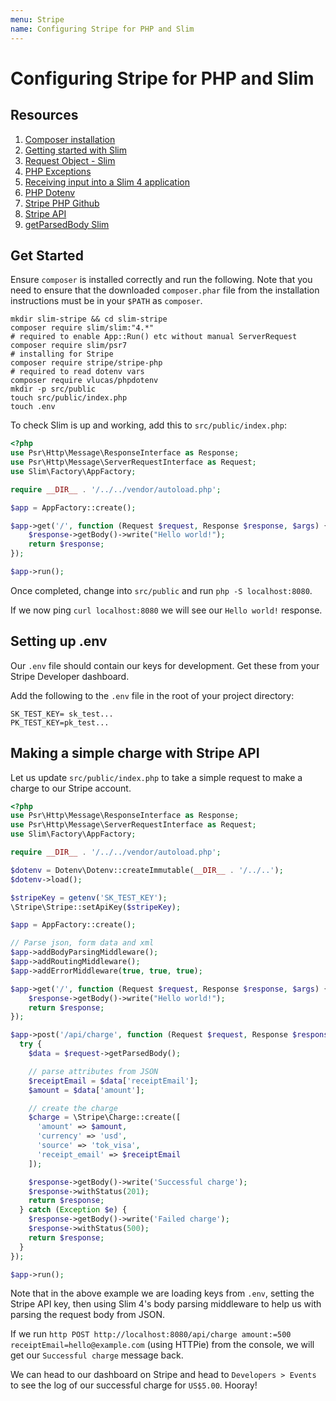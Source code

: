 ```yaml
---
menu: Stripe
name: Configuring Stripe for PHP and Slim
---
```


# Configuring Stripe for PHP and Slim

## Resources

1. [Composer installation](https://getcomposer.org/download/)
2. [Getting started with Slim](http://www.slimframework.com/docs/v4/start/installation.html)
3. [Request Object - Slim](http://www.slimframework.com/docs/v4/objects/request.html)
4. [PHP Exceptions](https://www.php.net/manual/en/language.exceptions.php)
5. [Receiving input into a Slim 4 application](https://akrabat.com/receiving-input-into-a-slim-4-application/)
6. [PHP Dotenv](https://github.com/vlucas/phpdotenv)
7. [Stripe PHP Github](https://github.com/stripe/stripe-php)
8. [Stripe API](https://stripe.com/docs/api)
9. [getParsedBody Slim](https://hotexamples.com/examples/slim.http/Request/getParsedBody/php-request-getparsedbody-method-examples.html)

## Get Started

Ensure `composer` is installed correctly and run the following. Note that you need to ensure that the downloaded `composer.phar` file from the installation instructions must be in your `$PATH` as `composer`.

```shell
mkdir slim-stripe && cd slim-stripe
composer require slim/slim:"4.*"
# required to enable App::Run() etc without manual ServerRequest
composer require slim/psr7
# installing for Stripe
composer require stripe/stripe-php
# required to read dotenv vars
composer require vlucas/phpdotenv
mkdir -p src/public
touch src/public/index.php
touch .env
```

To check Slim is up and working, add this to `src/public/index.php`:

```php
<?php
use Psr\Http\Message\ResponseInterface as Response;
use Psr\Http\Message\ServerRequestInterface as Request;
use Slim\Factory\AppFactory;

require __DIR__ . '/../../vendor/autoload.php';

$app = AppFactory::create();

$app->get('/', function (Request $request, Response $response, $args) {
    $response->getBody()->write("Hello world!");
    return $response;
});

$app->run();
```

Once completed, change into `src/public` and run `php -S localhost:8080`.

If we now ping `curl localhost:8080` we will see our `Hello world!` response.

## Setting up .env

Our `.env` file should contain our keys for development. Get these from your Stripe Developer dashboard.

Add the following to the `.env` file in the root of your project directory:

```shell
SK_TEST_KEY= sk_test...
PK_TEST_KEY=pk_test...
```

## Making a simple charge with Stripe API

Let us update `src/public/index.php` to take a simple request to make a charge to our Stripe account.

```php
<?php
use Psr\Http\Message\ResponseInterface as Response;
use Psr\Http\Message\ServerRequestInterface as Request;
use Slim\Factory\AppFactory;

require __DIR__ . '/../../vendor/autoload.php';

$dotenv = Dotenv\Dotenv::createImmutable(__DIR__ . '/../..');
$dotenv->load();

$stripeKey = getenv('SK_TEST_KEY');
\Stripe\Stripe::setApiKey($stripeKey);

$app = AppFactory::create();

// Parse json, form data and xml
$app->addBodyParsingMiddleware();
$app->addRoutingMiddleware();
$app->addErrorMiddleware(true, true, true);

$app->get('/', function (Request $request, Response $response, $args) {
    $response->getBody()->write("Hello world!");
    return $response;
});

$app->post('/api/charge', function (Request $request, Response $response, $args) {
  try {
    $data = $request->getParsedBody();

    // parse attributes from JSON
    $receiptEmail = $data['receiptEmail'];
    $amount = $data['amount'];

    // create the charge
    $charge = \Stripe\Charge::create([
      'amount' => $amount,
      'currency' => 'usd',
      'source' => 'tok_visa',
      'receipt_email' => $receiptEmail
    ]);

    $response->getBody()->write('Successful charge');
    $response->withStatus(201);
    return $response;
  } catch (Exception $e) {
    $response->getBody()->write('Failed charge');
    $response->withStatus(500);
    return $response;
  }
});

$app->run();
```

Note that in the above example we are loading keys from `.env`, setting the Stripe API key, then using Slim 4's body parsing middleware to help us with parsing the request body from JSON.

If we run `http POST http://localhost:8080/api/charge amount:=500 receiptEmail=hello@example.com` (using HTTPie) from the console, we will get our `Successful charge` message back.

We can head to our dashboard on Stripe and head to `Developers > Events` to see the log of our successful charge for `US$5.00`. Hooray!
